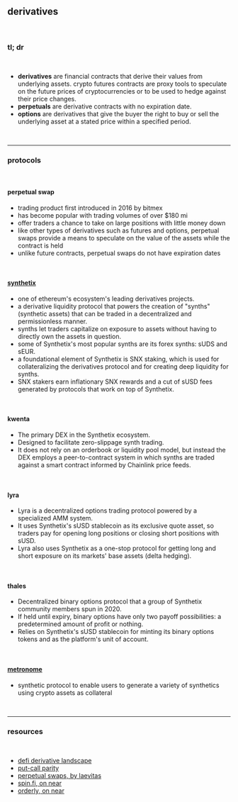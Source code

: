 ## derivatives

<br>

### tl; dr

<br>


* **derivatives** are financial contracts that derive their values from underlying assets. crypto futures contracts are proxy tools to speculate on the future prices of cryptocurrencies or to be used to hedge against their price changes.
* **perpetuals** are derivative contracts with no expiration date.
* **options** are derivatives that give the buyer the right to buy or sell the underlying asset at a stated price within a specified period.

<br>

----

### protocols

<br>

#### perpetual swap


* trading product first introduced in 2016 by bitmex
* has become popular with trading volumes of over $180 mi
* offer traders a chance to take on large positions with little money down
* like other types of derivatives such as futures and options, perpetual swaps provide a means to speculate on the value of the assets while the contract is held
* unlike future contracts, perpetual swaps do not have expiration dates



<br>



#### [synthetix](https://synthetix.io/)



* one of ethereum's ecosystem's leading derivatives projects.
* a derivative liquidity protocol that powers the creation of "synths" (synthetic assets) that can be traded in a decentralized and permissionless manner.
* synths let traders capitalize on exposure to assets without having to directly own the assets in question.
* some of Synthetix's most popular synths are its forex synths: sUDS and sEUR.
* a foundational element of Synthetix is SNX staking, which is used for collateralizing the derivatives protocol and for creating deep liquidity for synths.
* SNX stakers earn inflationary SNX rewards and a cut of sUSD fees generated by protocols that work on top of Synthetix. 

<br>



#### kwenta

* The primary DEX in the Synthetix ecosystem.
* Designed to facilitate zero-slippage synth trading.
* It does not rely on an orderbook or liquidity pool model, but instead the DEX employs a peer-to-contract system in which synths are traded against a smart contract informed by Chainlink price feeds.

<br>




#### lyra



* Lyra is a decentralized options trading protocol powered by a specialized AMM system.
* It uses Synthetix's sUSD stablecoin as its exclusive quote asset, so traders pay for opening long positions or closing short positions with sUSD.
* Lyra also uses Synthetix as a one-stop protocol for getting long and short exposure on its markets' base assets (delta hedging).

<br>




#### thales



* Decentralized binary options protocol that a group of Synthetix community members spun in 2020.
* If held until expiry, binary options have only two payoff possibilities: a predetermined amount of profit or nothing.
* Relies on Synthetix's sUSD stablecoin for minting its binary options tokens and as the platform's unit of account.

<br>



#### [metronome](https://www.metronome.io/)



* synthetic protocol to enable users to generate a variety of synthetics using crypto assets as collateral

<br>

---

### resources

<br>

* [defi derivative landscape](https://github.com/0xperp/defi-derivatives)
* [put-call parity](https://www.investopedia.com/terms/p/putcallparity.asp#:~:text=Understanding%20Put%2DCall%20Parity,-As%20noted%20above&text=Put%2Dcall%20parity%20states%20that,to%20the%20option's%20strike%20price.)
* [perpetual swaps, by laevitas](https://app.laevitas.ch/altsderivs/GMX/perpetualswaps)
* [spin.fi, on near](https://trade.spin.fi/)
* [orderly, on near](https://orderly.network/)

